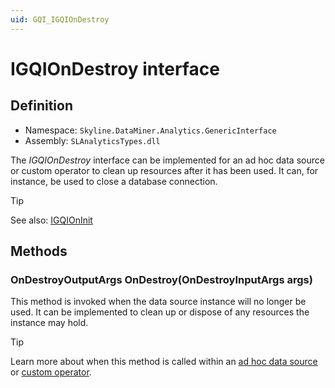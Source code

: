 ```yaml
---
uid: GQI_IGQIOnDestroy
---
```


# IGQIOnDestroy interface

## Definition

- Namespace: `Skyline.DataMiner.Analytics.GenericInterface`
- Assembly: `SLAnalyticsTypes.dll`

The *IGQIOnDestroy* interface can be implemented for an ad hoc data source or custom operator to clean up resources after it has been used. It can, for instance, be used to close a database connection.

> [!TIP]
> See also: [IGQIOnInit](xref:GQI_IGQIOnInit)

## Methods

### OnDestroyOutputArgs OnDestroy(OnDestroyInputArgs args)

This method is invoked when the data source instance will no longer be used. It can be implemented to clean up or dispose of any resources the instance may hold.

> [!TIP]
> Learn more about when this method is called within an [ad hoc data source](xref:Ad_hoc_Life_cycle) or [custom operator](xref:CO_Life_cycle).
